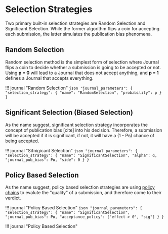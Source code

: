 # Selection Strategies

Two primary built-in selection strategies are Random Selection and Significant Selection. While the former algorithm flips a coin for accepting each submission, the latter simulates the publication bias phenomena.

## Random Selection

Random selection method is the simplest form of selection where Journal flips a coin to decide whether a submission is going to be accepted or not. Using **p = 0** will lead to a Journal that does not accept anything, and **p = 1** defines a Journal that accepts everything.

!!! journal "Random Selection"
	```json
	"journal_parameters": {
		"selection_strategy": {
			"name": "RandomSelection",
			"probability": p
		}
	}
	```


## Significant Selection (Biased Selection)

As the name suggest, significant selection strategy incorporates the concept of publication bias [cite] into his decision. Therefore, a submission will be accepted if it is significant, if not, it will have a (1 - Pʙ) chance of being accepted.


!!! journal "Sifnigicant Selection"
	```json
	"journal_parameters": {
		"selection_strategy": {
			"name": "SignificantSelection",
			"alpha": ɑ,
			"journal_pub_bias": Pʙ,
			"side": 0
		}
	}
	```


## Policy Based Selection

As the name suggest, policy based selection strategies are using [policy chains](decision-strategies.md#policy-chain) to evalute the "quality" of a submission, and therefore come to their verdict.


!!! journal "Policy Based Selection"
	```json
	"journal_parameters": {
		"selection_strategy": {
			"name": "SignificantSelection",
			"journal_pub_bias": Pʙ,
			"acceptance_policy": ["effect > 0", "sig"]
		}
	}
	```


!!! journal "Policy Based Selection"